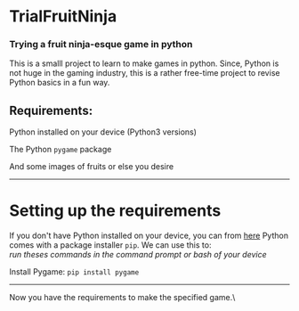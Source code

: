 # TrialFruitNinja
### Trying a fruit ninja-esque game in python

This is a smalll project to learn to make games in python. Since, Python is not huge in the gaming industry, this is a rather free-time project to revise Python
basics in a fun way.

## Requirements:
Python installed on your device (Python3 versions) 

The Python `pygame` package

And some images of fruits or else you desire
___

# Setting up the requirements
If you don't have Python installed on your device, you can from [here](https://www.python.org/downloads/)
Python comes with a package installer `pip`. We can use this to:\
_run theses commands in the command prompt or bash of your device_

Install Pygame:  `pip install pygame`
___
Now you have the requirements to make the specified game.\
